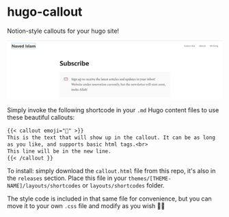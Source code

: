 # hugo-callout
Notion-style callouts for your hugo site!

![desktop screenshot](callout-desktop.png)

Simply invoke the following shortcode in your `.md` Hugo content files to use these beautiful callouts:

```
{{< callout emoji="💯" >}} 
This is the text that will show up in the callout. It can be as long as you like, and supports basic html tags.<br>
This line will be in the new line.
{{< /callout }}
```

To install: simply download the `callout.html` file from this repo, it's also in the `releases` section. Place this file in your `themes/[THEME-NAME]/layouts/shortcodes` or `layouts/shortcodes` folder.

The style code is included in that same file for convenience, but you can move it to your own `.css` file and modify as you wish 👍🏻 
